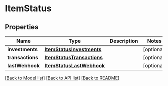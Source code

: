 # ItemStatus

## Properties
Name | Type | Description | Notes
------------ | ------------- | ------------- | -------------
**investments** | [**ItemStatusInvestments**](ItemStatusInvestments.md) |  | [optional] 
**transactions** | [**ItemStatusTransactions**](ItemStatusTransactions.md) |  | [optional] 
**lastWebhook** | [**ItemStatusLastWebhook**](ItemStatusLastWebhook.md) |  | [optional] 

[[Back to Model list]](../README.md#documentation-for-models) [[Back to API list]](../README.md#documentation-for-api-endpoints) [[Back to README]](../README.md)


